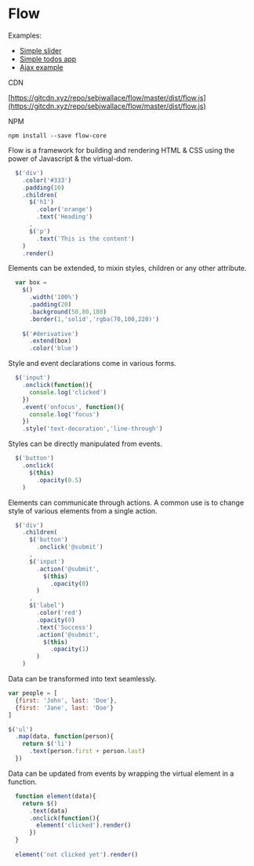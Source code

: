 # Flow

Examples:
- [Simple slider](http://codepen.io/sebjwallace/pen/JXvJym?editors=0010)
- [Simple todos app](http://codepen.io/sebjwallace/pen/ONZMRg?editors=0010)
- [Ajax example](http://codepen.io/sebjwallace/pen/YqLZNq?editors=0010)

CDN

[https://gitcdn.xyz/repo/sebjwallace/flow/master/dist/flow.js](https://gitcdn.xyz/repo/sebjwallace/flow/master/dist/flow.js)

NPM
```
npm install --save flow-core
```

Flow is a framework for building and rendering HTML & CSS using the power of Javascript & the virtual-dom.

```javascript
  $('div')
    .color('#333')
    .padding(10)
    .children(
      $('h1')
        .color('orange')
        .text('Heading')
      ,
      $('p')
        .text('This is the content')
    )
    .render()
```

Elements can be extended, to mixin styles, children or any other attribute.

```javascript
  var box =
    $()
      .width('100%')
      .padding(20)
      .background(50,80,180)
      .border(1,'solid','rgba(70,100,220)')
      
    $('#derivative')
      .extend(box)
      .color('blue')
```

Style and event declarations come in various forms.

```javascript
  $('input')
    .onclick(function(){
      console.log('clicked')
    })
    .event('onfocus', function(){
      console.log('focus')
    })
    .style('text-decoration','line-through')
```

Styles can be directly manipulated from events.

```javascript
  $('button')
    .onclick(
      $(this)
        .opacity(0.5)
    )
```

Elements can communicate through actions. A common use is to change style of various elements from a single action.

```javascript
  $('div')
    .children(
      $('button')
        .onclick('@submit')
      ,
      $('input')
        .action('@submit',
          $(this)
            .opacity(0)
        )
      ,
      $('label')
        .color('red')
        .opacity(0)
        .text('Success')
        .action('@submit',
          $(this)
            .opacity(1)
        )
    )
```

Data can be transformed into text seamlessly.

```javascript
var people = [
  {first: 'John', last: 'Doe'},
  {first: 'Jane', last: 'Doe'}
]

$('ul')
  .map(data, function(person){
    return $('li')
      .text(person.first + person.last)
  })
```

Data can be updated from events by wrapping the virtual element in a function.

```javascript
  function element(data){
    return $()
      .text(data)
      .onclick(function(){
        element('clicked').render()
      })
  }
  
  element('not clicked yet').render()
```

